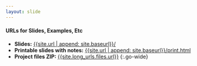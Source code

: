 ```yaml
---
layout: slide
---
```


#### URLs for Slides, Examples, Etc

* **Slides:** <a target="_blank" href="{{site.url | append: site.baseurl}}/">{{site.url | append: site.baseurl}}/</a>
* **Printable slides with notes:** <a target="_blank" href="{{site.url | append: site.baseurl}}/print.html">{{site.url | append: site.baseurl}}/print.html</a>
* **Project files ZIP:** <a target="_blank" href="{{site.long_urls.files.url}}" target="_blank" title="Project Files ZIP">{{site.long_urls.files.url}}</a>
{:.go-wide}
